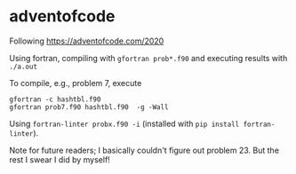 # adventofcode

Following https://adventofcode.com/2020

Using fortran, compiling with
`gfortran prob*.f90`
and executing results with
`./a.out`


To compile, e.g., problem 7, execute
```
gfortran -c hashtbl.f90 
gfortran prob7.f90 hashtbl.f90  -g -Wall

```


Using `fortran-linter probx.f90 -i` (installed with `pip install fortran-linter`).

Note for future readers; I basically couldn't figure out problem 23. But the rest I swear I did by myself!
